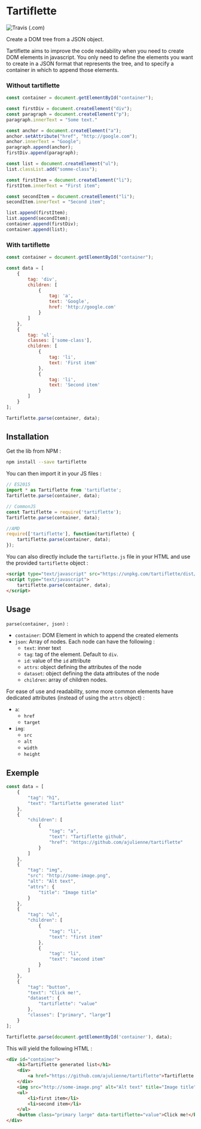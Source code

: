 # Tartiflette

![Travis (.com)](https://img.shields.io/travis/com/ajulienne/tartiflette)

Create a DOM tree from a JSON object.

Tartiflette aims to improve the code readability when you need to create DOM elements in javascript. You only need to define the elements you want to create in a JSON format that represents the tree, and to specify a container in which to append those elements.

### Without tartiflette

```javascript
const container = document.getElementById("container");

const firstDiv = document.createElement("div");
const paragraph = document.createElement("p");
paragraph.innerText = "Some text."

const anchor = document.createElement("a");
anchor.setAttribute("href", "http://google.com");
anchor.innerText = "Google";
paragraph.append(anchor);
firstDiv.append(paragraph);

const list = document.createElement("ul");
list.classList.add("somme-class");

const firstItem = document.createElement("li");
firstItem.innerText = "First item";

const secondItem = document.createElement("li");
secondItem.innerText = "Second item";

list.append(firstItem);
list.append(secondItem);
container.append(firstDiv);
container.append(list);
```

### With tartiflette

```javascript
const container = document.getElementById("container");

const data = [
    {
        tag: 'div',
        children: [
            {
                tag: 'a',
                text: 'Google',
                href: 'http://google.com'
            }
        ]
    },
    {
        tag: 'ul',
        classes: ['some-class'],
        children: [
            {
                tag: 'li',
                text: 'First item'
            },
            {
                tag: 'li',
                text: 'Second item'
            }
        ]
    }
];

Tartiflette.parse(container, data);
```

## Installation

Get the lib from NPM :

```bash
npm install --save tartiflette
```

You can then import it in your JS files :

```javascript
// ES2015
import * as Tartiflette from 'tartiflette';
Tartiflette.parse(container, data);

// CommonJS
const Tartiflette = require('tartiflette');
Tartiflette.parse(container, data);

//AMD
require(['tartiflette'], function(tartiflette) {
    tartiflette.parse(container, data);
});
```

You can also directly include the `tartiflette.js` file in your HTML and use the provided `tartiflette` object :

```html
<script type="text/javascript" src="https://unpkg.com/tartiflette/dist/tartiflette.js"></script>
<script type="text/javascript">
    tartiflette.parse(container, data);
</script>
```

## Usage

`parse(container, json)` :

* `container`: DOM Element in which to append the created elements
* `json`: Array of nodes. Each node can have the following :
  * `text`: inner text
  * `tag`: tag of the element. Default to `div`.
  * `id`: value of the `id` attribute
  * `attrs`: object defining the attributes of the node
  * `dataset`: object defining the data attributes of the node
  * `children`: array of children nodes.

For ease of use and readability, some more common elements have dedicated attributes (instead of using the `attrs` object) :
* `a`:
  * `href`
  * `target`
* `img`:
  * `src`
  * `alt`
  * `width`
  * `height`

## Exemple

```javascript
const data = [
    {
        "tag": "h1",
        "text": "Tartiflette generated list"
    },
    {
        "children": [
            {
                "tag": "a",
                "text": "Tartiflette github",
                "href": "https://github.com/ajulienne/tartiflette"
            }
        ]
    },
    {
        "tag": "img",
        "src": "http://some-image.png",
        "alt": "Alt text",
        "attrs": {
            "title": "Image title"
        }
    },
    {
        "tag": "ul",
        "children": [
            {
                "tag": "li",
                "text": "first item"
            },
            {
                "tag": "li",
                "text": "second item"
            }
        ]
    },
    {
        "tag": "button",
        "text": "Click me!",
        "dataset": {
            "tartiflette": "value"
        },
        "classes": ["primary", "large"]
    }
];

Tartiflette.parse(document.getElementById('container'), data);
```

This will yield the following HTML :

```html
<div id="container">
    <h1>Tartiflette generated list</h1>
    <div>
        <a href="https://github.com/ajulienne/tartiflette">Tartiflette github</a>
    </div>
    <img src="http://some-image.png" alt="Alt text" title="Image title">
    <ul>
        <li>first item</li>
        <li>second item</li>
    </ul>
    <button class="primary large" data-tartiflette="value">Click me!</button>
</div>
```